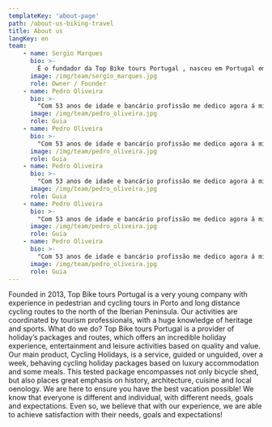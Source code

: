 ```yaml
---
templateKey: 'about-page'
path: /about-us-biking-travel
title: About us
langKey: en
team:
    - name: Sergio Marques
      bio: >-
        É o fundador da Top Bike tours Portugal , nasceu em Portugal em 1981, com uma licenciatura em Contabilidade, ele tem uma grande paixão pelo desporto particularmente em bicicletas. Ele jogou hóquei em patins e voleibol. A sua idéia de criar uma empresa de viagens de bicicleta e passeios pela cidade nasceu através de uma viagem que ele fez de bicicleta com amigos até Santiago de Compostela. O principal objetivo do Sergio está em transmitir a sua paixão pelo ciclismo / passeios pela cidade aos seus clientes. Suas funções estão relacionadas com a gestão da empresa, tanto da parte financeira, como das vendas e marketing. Sergio fala Português e Inglês.
      image: /img/team/sergio_marques.jpg
      role: Owner / Founder
    - name: Pedro Oliveira
      bio: >-
        "Com 53 anos de idade e bancário profissão me dedico agora á minha velha paixão: o ciclismo". Pedro começou a trabalhar com a idade de 14 como bancário e neste momento ele estudava à noite. Na banca ele foi para o pessoal administrativo, como técnico de métodos organizacionais e técnico de informática, e gestão de empresas e pessoal. Adepto entusiasta da prática desportiva, em idade muito jovem jogou andebol, futebol, karatê e windsurf. Mas foi no ciclismo que ele encontrou a sua melhor identidade. Este é um desporto em que impomos o nosso limite em cada rota de bicicleta e ao mesmo tempo dá-nos uma sensação de adrenalina e liberdade excepcional. Ocasionalmente, ele participa de competições, a fim de desenvolver a forma física, mas não buscando resultados excepcionais. Destes destacam-se a 600 km do Brasil Ride, 24h MTB Lordelo, as etapas NGPS no norte de Portugal e o campeonato XCO de Vila do Conde. Cruzando o território com a sua bicicleta de montanha, ele já pedalou as rotas de peregrinação para Santiago a partir de Portugal e da França, os caminhos para Fátima e a Grande Rota das 22 aldeias históricas de Portugal. Desde 2007 ele organiza grupos de ciclismo. É esta sua paixão por este desporto, pessoas e geografia deste pequeno canto da Península Ibérica, que o leva a partilhar o seu conhecimento adquirido. Todos são bem-vindos!
      image: /img/team/pedro_oliveira.jpg
      role: Guia
    - name: Pedro Oliveira
      bio: >-
        "Com 53 anos de idade e bancário profissão me dedico agora á minha velha paixão: o ciclismo". Pedro começou a trabalhar com a idade de 14 como bancário e neste momento ele estudava à noite. Na banca ele foi para o pessoal administrativo, como técnico de métodos organizacionais e técnico de informática, e gestão de empresas e pessoal. Adepto entusiasta da prática desportiva, em idade muito jovem jogou andebol, futebol, karatê e windsurf. Mas foi no ciclismo que ele encontrou a sua melhor identidade. Este é um desporto em que impomos o nosso limite em cada rota de bicicleta e ao mesmo tempo dá-nos uma sensação de adrenalina e liberdade excepcional. Ocasionalmente, ele participa de competições, a fim de desenvolver a forma física, mas não buscando resultados excepcionais. Destes destacam-se a 600 km do Brasil Ride, 24h MTB Lordelo, as etapas NGPS no norte de Portugal e o campeonato XCO de Vila do Conde. Cruzando o território com a sua bicicleta de montanha, ele já pedalou as rotas de peregrinação para Santiago a partir de Portugal e da França, os caminhos para Fátima e a Grande Rota das 22 aldeias históricas de Portugal. Desde 2007 ele organiza grupos de ciclismo. É esta sua paixão por este desporto, pessoas e geografia deste pequeno canto da Península Ibérica, que o leva a partilhar o seu conhecimento adquirido. Todos são bem-vindos!
      image: /img/team/pedro_oliveira.jpg
      role: Guia
    - name: Pedro Oliveira
      bio: >-
        "Com 53 anos de idade e bancário profissão me dedico agora á minha velha paixão: o ciclismo". Pedro começou a trabalhar com a idade de 14 como bancário e neste momento ele estudava à noite. Na banca ele foi para o pessoal administrativo, como técnico de métodos organizacionais e técnico de informática, e gestão de empresas e pessoal. Adepto entusiasta da prática desportiva, em idade muito jovem jogou andebol, futebol, karatê e windsurf. Mas foi no ciclismo que ele encontrou a sua melhor identidade. Este é um desporto em que impomos o nosso limite em cada rota de bicicleta e ao mesmo tempo dá-nos uma sensação de adrenalina e liberdade excepcional. Ocasionalmente, ele participa de competições, a fim de desenvolver a forma física, mas não buscando resultados excepcionais. Destes destacam-se a 600 km do Brasil Ride, 24h MTB Lordelo, as etapas NGPS no norte de Portugal e o campeonato XCO de Vila do Conde. Cruzando o território com a sua bicicleta de montanha, ele já pedalou as rotas de peregrinação para Santiago a partir de Portugal e da França, os caminhos para Fátima e a Grande Rota das 22 aldeias históricas de Portugal. Desde 2007 ele organiza grupos de ciclismo. É esta sua paixão por este desporto, pessoas e geografia deste pequeno canto da Península Ibérica, que o leva a partilhar o seu conhecimento adquirido. Todos são bem-vindos!
      image: /img/team/pedro_oliveira.jpg
      role: Guia
    - name: Pedro Oliveira
      bio: >-
        "Com 53 anos de idade e bancário profissão me dedico agora á minha velha paixão: o ciclismo". Pedro começou a trabalhar com a idade de 14 como bancário e neste momento ele estudava à noite. Na banca ele foi para o pessoal administrativo, como técnico de métodos organizacionais e técnico de informática, e gestão de empresas e pessoal. Adepto entusiasta da prática desportiva, em idade muito jovem jogou andebol, futebol, karatê e windsurf. Mas foi no ciclismo que ele encontrou a sua melhor identidade. Este é um desporto em que impomos o nosso limite em cada rota de bicicleta e ao mesmo tempo dá-nos uma sensação de adrenalina e liberdade excepcional. Ocasionalmente, ele participa de competições, a fim de desenvolver a forma física, mas não buscando resultados excepcionais. Destes destacam-se a 600 km do Brasil Ride, 24h MTB Lordelo, as etapas NGPS no norte de Portugal e o campeonato XCO de Vila do Conde. Cruzando o território com a sua bicicleta de montanha, ele já pedalou as rotas de peregrinação para Santiago a partir de Portugal e da França, os caminhos para Fátima e a Grande Rota das 22 aldeias históricas de Portugal. Desde 2007 ele organiza grupos de ciclismo. É esta sua paixão por este desporto, pessoas e geografia deste pequeno canto da Península Ibérica, que o leva a partilhar o seu conhecimento adquirido. Todos são bem-vindos!
      image: /img/team/pedro_oliveira.jpg
      role: Guia
    - name: Pedro Oliveira
      bio: >-
        "Com 53 anos de idade e bancário profissão me dedico agora á minha velha paixão: o ciclismo". Pedro começou a trabalhar com a idade de 14 como bancário e neste momento ele estudava à noite. Na banca ele foi para o pessoal administrativo, como técnico de métodos organizacionais e técnico de informática, e gestão de empresas e pessoal. Adepto entusiasta da prática desportiva, em idade muito jovem jogou andebol, futebol, karatê e windsurf. Mas foi no ciclismo que ele encontrou a sua melhor identidade. Este é um desporto em que impomos o nosso limite em cada rota de bicicleta e ao mesmo tempo dá-nos uma sensação de adrenalina e liberdade excepcional. Ocasionalmente, ele participa de competições, a fim de desenvolver a forma física, mas não buscando resultados excepcionais. Destes destacam-se a 600 km do Brasil Ride, 24h MTB Lordelo, as etapas NGPS no norte de Portugal e o campeonato XCO de Vila do Conde. Cruzando o território com a sua bicicleta de montanha, ele já pedalou as rotas de peregrinação para Santiago a partir de Portugal e da França, os caminhos para Fátima e a Grande Rota das 22 aldeias históricas de Portugal. Desde 2007 ele organiza grupos de ciclismo. É esta sua paixão por este desporto, pessoas e geografia deste pequeno canto da Península Ibérica, que o leva a partilhar o seu conhecimento adquirido. Todos são bem-vindos!
      image: /img/team/pedro_oliveira.jpg
      role: Guia
---
```

Founded in 2013, Top Bike tours Portugal is a very young company with experience in pedestrian and cycling tours in Porto and long distance cycling routes to the north of the Iberian Peninsula. Our activities are coordinated by tourism professionals, with a huge knowledge of heritage and sports.
What do we do?
Top Bike tours Portugal is a provider of holiday’s packages and routes, which offers an incredible holiday experience, entertainment and leisure activities based on quality and value.
Our main product, Cycling Holidays, is a service, guided or unguided, over a week, behaving cycling holiday packages based on luxury accommodation and some meals. This tested package encompasses not only bicycle shed, but also places great emphasis on history, architecture, cuisine and local oenology.
We are here to ensure you have the best vacation possible!
We know that everyone is different and individual, with different needs, goals and expectations. Even so, we believe that with our experience, we are able to achieve satisfaction with their needs, goals and expectations!